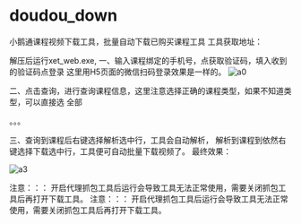 # doudou_down
小鹅通课程视频下载工具，批量自动下载已购买课程工具
工具获取地址：

解压后运行xet_web.exe,
一、输入课程绑定的手机号，点获取验证码，填入收到的验证码点登录
这里用H5页面的微信扫码登录效果是一样的。
![a0](https://github.com/doudouDown/doudou_down/assets/105267298/b902a686-1939-49b7-8feb-756cf1063283)

二、点击查询，进行查询课程信息，这里注意选择正确的课程类型，如果不知道类型，可以直接选 全部

。。。

三、查询到课程后右键选择解析选中行，工具会自动解析， 解析到课程到依然右键选择下载选中行，工具便可自动批量下载视频了。
最终效果：

![a3](https://github.com/doudouDown/doudou_down/assets/105267298/3f6e7b48-2cb6-4259-b20b-c2d5304165b1)


注意：：： 开启代理抓包工具后运行会导致工具无法正常使用，需要关闭抓包工具后再打开下载工具。
注意：：： 开启代理抓包工具后运行会导致工具无法正常使用，需要关闭抓包工具后再打开下载工具。
